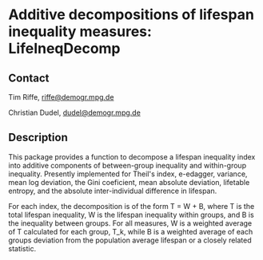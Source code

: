 # Additive decompositions of lifespan inequality measures: LifeIneqDecomp

## Contact

Tim Riffe, riffe@demogr.mpg.de

Christian Dudel, dudel@demogr.mpg.de

## Description

This package provides a function to decompose a lifespan inequality index into additive components of between-group inequality and within-group inequality. Presently implemented for Theil's index, e-edagger, variance, mean log deviation, the Gini coeficient, mean absolute deviation, lifetable entropy, and the absolute inter-individual difference in lifespan.

For each index, the decomposition is of the form T = W + B, where T is the total lifespan inequality, W is the lifespan inequality within groups, and B is the inequality between groups. For all measures, W is a weighted average of T calculated for each group, T_k, while B is a weighted average of each groups deviation from the population average lifespan or a closely related statistic.


